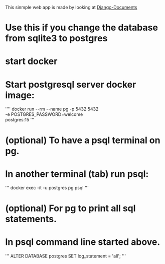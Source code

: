 This sinmple web app is made by looking at [Django-Documents](https://docs.djangoproject.com/en/4.2/)

# Use this if you change the database from sqlite3 to postgres
# start docker
# Start postgresql server docker image:
''''
docker run --rm --name pg -p 5432:5432 \
   -e POSTGRES_PASSWORD=welcome \
   postgres:15
'''
# (optional) To have a psql terminal on pg.
# In another terminal (tab) run psql:
'''
docker exec -it -u postgres pg psql
'''
# (optional) For pg to print all sql statements.
# In psql command line started above.
'''
ALTER DATABASE postgres SET log_statement = 'all';
'''
